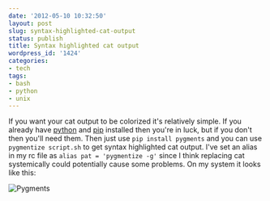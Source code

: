 ```yaml
---
date: '2012-05-10 10:32:50'
layout: post
slug: syntax-highlighted-cat-output
status: publish
title: Syntax highlighted cat output
wordpress_id: '1424'
categories:
- tech
tags:
- bash
- python
- unix
---
```


If you want your cat output to be colorized it's relatively simple. If you already have [python](http://www.python.org/getit/) and [pip](http://www.pip-installer.org/en/latest/installing.html) installed then you're in luck, but if you don't then you'll need them. Then just use `pip install pygments` and you can use `pygmentize script.sh` to get syntax highlighted cat output. I've set an alias in my rc file as `alias pat = 'pygmentize -g'` since I think replacing cat systemically could potentially cause some problems. On my system it looks like this:

![Pygments](/images/colorized_cat_output.png)
